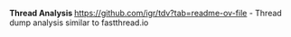 <B> Thread Analysis </B>
https://github.com/igr/tdv?tab=readme-ov-file - Thread dump analysis similar to fastthread.io
